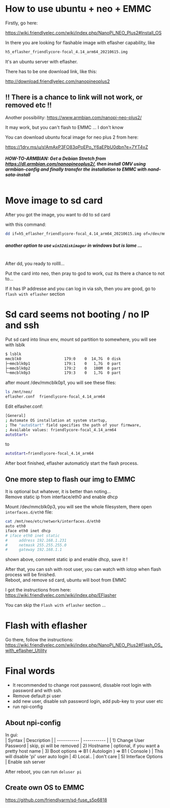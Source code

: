 
# How to use ubuntu + neo + EMMC

Firstly, go here:

https://wiki.friendlyelec.com/wiki/index.php/NanoPi_NEO_Plus2#Install_OS

In there you are looking for flashable image with eflasher capability, like
```bash
h5_eflasher_friendlycore-focal_4.14_arm64_20210615.img
```
It's an ubuntu server with eflasher.


There has to be one download link, like this:

http://download.friendlyelec.com/nanopineoplus2

## !! There is a chance to link will not work, or removed etc !!

Another possibility: https://www.armbian.com/nanopi-neo-plus2/

It may work, but you can't flash to EMMC ... I don't know

You can download ubuntu focal image for neo plus 2 from here:

https://1drv.ms/u/s!AmAxP3FO83qPoEPo_Y6aEPbU0dbn?e=7YT4vZ

##### HOW-TO-ARMBIAN: Get a Debian Stretch from https://dl.armbian.com/nanopineoplus2/, then install OMV using armbian-config and finally transfer the installation to EMMC with nand-sata-install<br><br>

# Move image to sd card

After you got the image, you want to dd to sd card

with this command:<br>

```bash
dd if=h5_eflasher_friendlycore-focal_4.14_arm64_20210615.img of=/dev/mmcblk0 count=100MB status=progress
```
##### another option to use `win32diskimager` in windows but is lame ...<br><br>

After dd, you ready to rollll...

Put the card into neo, then pray to god to work, cuz its there a chance to not to...

If it has IP addresse and you can log in via ssh, then you are good, go to `flash with eflasher` section

# Sd card seems not booting / no IP and ssh
Put sd card into linux env, mount sd partition to somewhere, you will see with lsblk
```bash
$ lsblk
mmcblk0                   179:0    0  14,7G  0 disk
├─mmcblk0p1               179:1    0   1,7G  0 part
├─mmcblk0p2               179:2    0   100M  0 part
└─mmcblk0p3               179:3    0   1,7G  0 part
```

after mount /dev/mmcblk0p1, you will see these files:
```bash
ls /mnt/neo/
eflasher.conf  friendlycore-focal_4.14_arm64
```

Edit elfasher.conf:
```bash
[General]
; Automate OS installation at system startup,
; The "autoStart" field specifies the path of your firmware,
; Available values: friendlycore-focal_4.14_arm64
autoStart=
```
to
```bash
autoStart=friendlycore-focal_4.14_arm64
```

After boot finished, eflasher automaticly start the flash process.

## One more step to flash our img to EMMC
It is optional but whatever, it is better than noting...<br>
Remove static ip from interface/eth0 and enable dhcp

Mount /dev/mmcblk0p3, you will see the whole filesystem, there open `interfaces.d/eth0` file:
```bash
cat /mnt/neo/etc/network/interfaces.d/eth0
auto eth0
iface eth0 inet dhcp
# iface eth0 inet static
#     address 192.168.1.231
#     netmask 255.255.255.0
#     gateway 192.168.1.1
```
shown above, comment static ip and enable dhcp, save it !

After that, you can ssh with root user, you can watch with iotop when flash process will be finished.<br>
Reboot, and remove sd card, ubuntu will boot from EMMC

I got the instructions from here: https://wiki.friendlyelec.com/wiki/index.php/EFlasher

You can skip the `Flash with eflasher` section ...

# Flash with eflasher
Go there, follow the instructions:<br>
https://wiki.friendlyelec.com/wiki/index.php/NanoPi_NEO_Plus2#Flash_OS_with_eflasher_Utility


# Final words
* It recommended to change root password, dissable root login with password and with ssh.
* Remove default pi user
* add new user, disable ssh password login, add pub-key to your user etc
* run npi-config

## About npi-config
In gui:<br>
| Syntax      | Description |
| ----------- | ----------- |
| 1) Change User Password                               | skip, pi will be removed
| 2) Hostname                                           | optional, if you want a pretty host name
| 3) Boot options => B1 ( Autologin ) => B1 ( Console ) | This will disable 'pi' user auto login
| 4) Local..                                            | don't care
| 5) Interface Options                                  | Enable ssh server

After reboot, you can run `deluser pi`

## Create own OS to EMMC
https://github.com/friendlyarm/sd-fuse_s5p6818